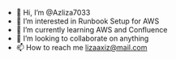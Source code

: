 - 👋 Hi, I’m @Azliza7033
- 👀 I’m interested in Runbook Setup for AWS
- 🌱 I’m currently learning AWS and Confluence
- 💞️ I’m looking to collaborate on anything
- 📫 How to reach me lizaaxiz@mail.com

<!---
Azliza7033/Azliza7033 is a ✨ special ✨ repository because its `README.md` (this file) appears on your GitHub profile.
You can click the Preview link to take a look at your changes.
--->

